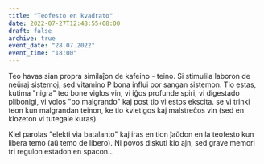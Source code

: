 ```yaml
---
title: "Teofesto en kvadrato"
date: 2022-07-27T12:48:55+08:00
draft: false
archive: true
event_date: "28.07.2022"
event_time: "18:00"
---
```

Teo havas sian propra similaĵon de kafeino - teino. Si stimulila laboron de neŭraj sistemoj, sed vitamino P bona influi por sangan sistemon. Tio estas, kutima "nigra" teo bone viglos vin, vi iĝos profunde spiri, vi digestado plibonigi, vi volos "po malgrando" kaj post tio vi estos ekscita. se vi trinki teon kun malgrandan teinon, ke tio kvietigos kaj malstreĉos vin (sed en klozeton vi tutegale kuras).

Kiel parolas "elekti via batalanto" kaj iras en tion ĵaŭdon en la teofesto kun libera temo (aŭ temo de libero). Ni povos diskuti kio ajn, sed grave memori tri regulon estadon en spacon...